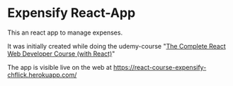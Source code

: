 # Expensify React-App

This an react app to manage expenses.

It was initially created while doing the udemy-course "[The Complete React Web Developer Course (with React)](https://www.udemy.com/react-2nd-edition)"

The app is visible live on the web at https://react-course-expensify-chflick.herokuapp.com/
